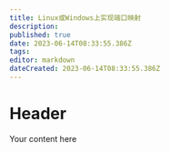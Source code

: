 ```yaml
---
title: Linux或Windows上实现端口映射
description: 
published: true
date: 2023-06-14T08:33:55.386Z
tags: 
editor: markdown
dateCreated: 2023-06-14T08:33:55.386Z
---
```


# Header
Your content here